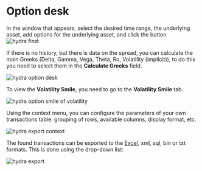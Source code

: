 # Option desk

In the window that appears, select the desired time range, the underlying asset, add options for the underlying asset, and click the button ![hydra find](~/images/hydra_find.png):

If there is no history, but there is data on the spread, you can calculate the main Greeks (Delta, Gamma, Vega, Theta, Ro, Volatility (implicit)), to do this you need to select them in the **Calculate Greeks** field. 

![hydra option desk](~/images/hydra_option_desk.png)

To view the **Volatility Smile**, you need to go to the **Volatility Smile** tab.

![hydra option smile of volatility](~/images/hydra_option_smile_of_volatility.png)

Using the context menu, you can configure the parameters of your own transactions table: grouping of rows, available columns, display format, etc.

![hydra export context](~/images/hydra_export_context.png)

The found transactions can be exported to the [Excel](https://en.wikipedia.org/wiki/Excel), xml, sql, bin or txt formats. This is done using the drop\-down list:

![hydra export](~/images/hydra_export.png)
